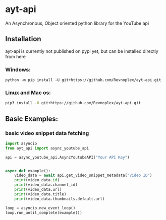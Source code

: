 # ayt-api
An Asynchronous, Object oriented python library for the YouTube api


## Installation

ayt-api is currently not published on pypi yet, but can be installed directly from here

### Windows:
```
python -m pip install -U git+https://github.com/Revnoplex/ayt-api.git
```

### Linux and Mac os:
```bash
pip3 install -U git+https://github.com/Revnoplex/ayt-api.git
```


## Basic Examples:

### basic video snippet data fetching
```python
import asyncio
from ayt_api import async_youtube_api

api = async_youtube_api.AsyncYoutubeAPI("Your API Key")


async def example():
    video_data = await api.get_video_snippet_metadata("Video ID")
    print(video_data.id)
    print(video_data.channel_id)
    print(video_data.url)
    print(video_data.title)
    print(video_data.thumbnails.default.url)

loop = asyncio.new_event_loop()
loop.run_until_complete(example())
```
